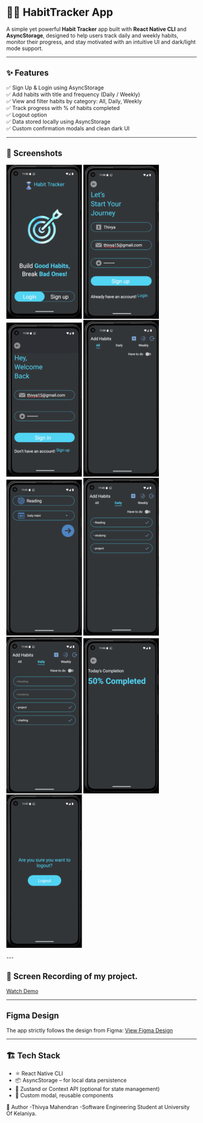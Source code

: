 

 # 🧘‍♀️ HabitTracker App

A simple yet powerful **Habit Tracker** app built with **React Native CLI** and **AsyncStorage**, designed to help users track daily and weekly habits, monitor their progress, and stay motivated with an intuitive UI and dark/light mode support.

---

## ✨ Features

✅ Sign Up & Login using AsyncStorage  
✅ Add habits with title and frequency (Daily / Weekly)  
✅ View and filter habits by category: All, Daily, Weekly  
✅ Track progress with % of habits completed  
✅ Logout option  
✅ Data stored locally using AsyncStorage  
✅ Custom confirmation modals and clean dark UI  

---

## 📱 Screenshots
<p float="left">
<img src="https://github.com/Thivya15/HabitTracker-MobileProject-2/blob/main/src/assets/img1.png?raw=true" alt="image alt" width="200"/>
<img src="https://github.com/Thivya15/HabitTracker-MobileProject-2/blob/main/src/assets/img2.png?raw=true" alt="image alt" width="200"/>
<img src="https://github.com/Thivya15/HabitTracker-MobileProject-2/blob/main/src/assets/img4.png?raw=true" alt="image alt" width="200"/>
<img src="https://github.com/Thivya15/HabitTracker-MobileProject-2/blob/main/src/assets/img6.png?raw=true" alt="image alt" width="200"/>
<img src="https://github.com/Thivya15/HabitTracker-MobileProject-2/blob/main/src/assets/img9.png?raw=true" alt="image alt" width="200"/>
<img src="https://github.com/Thivya15/HabitTracker-MobileProject-2/blob/main/src/assets/img12.png?raw=true" alt="image alt" width="200"/>
<img src="https://github.com/Thivya15/HabitTracker-MobileProject-2/blob/main/src/assets/img20.png?raw=true" alt="image alt" width="200"/>
<img src="https://github.com/Thivya15/HabitTracker-MobileProject-2/blob/main/src/assets/img21.png?raw=true" alt="image alt" width="200"/>
<img src="https://github.com/Thivya15/HabitTracker-MobileProject-2/blob/main/src/assets/img22.png?raw=true" alt="image alt" width="200"/>
</p>
---

## 🎥 Screen Recording of my project.

[Watch Demo](https://github.com/Thivya15/HabitTracker-MobileProject-2/blob/main/src/assets/video.mp4?raw=true)

---
## Figma Design

The app strictly follows the design from Figma:
[View Figma Design](https://www.figma.com/design/9ZA6HmUe4ahk4MCI7omIsG/Mobile-Ass2?node-id=0-1&p=f&t=AsB8sJwF1PKZfMJ9-0)

---

## 🏗️ Tech Stack

- ⚛️ React Native CLI
- 📦 AsyncStorage – for local data persistence
- 🧠 Zustand or Context API (optional for state management)
- 🎨 Custom modal, reusable components


👤 Author
-Thivya Mahendran
-Software Engineering Student at University Of Kelaniya.



